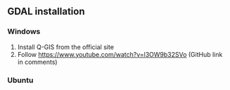 ## GDAL installation
### Windows
1. Install Q-GIS from the official site
3. Follow https://www.youtube.com/watch?v=l3OW9b32SVo (GitHub link in comments)

### Ubuntu